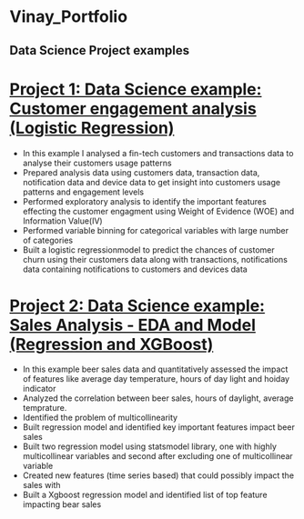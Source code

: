 # Vinay_Portfolio

## Data Science Project examples

# [Project 1: Data Science example: Customer engagement analysis (Logistic Regression)](https://github.com/vinayamsnl/Customer-Analysis-Project)

* In this example I analysed a fin-tech customers and transactions data to analyse their customers usage patterns 
* Prepared analysis data using customers data, transaction data, notification data and device data to get insight into customers usage patterns and engagement levels
* Performed exploratory analysis to identify the important features effecting the customer engagment using Weight of Evidence (WOE) and Information Value(IV)
* Performed variable binning for categorical variables with large number of categories
* Built a logistic regressionmodel to predict the chances of customer churn using their customers data along with transactions, notifications data containing notifications to customers and devices data 


# [Project 2: Data Science example: Sales Analysis - EDA and Model (Regression and XGBoost)](https://github.com/vinayamsnl/Vinay_Portfolio/tree/master)

* In this example beer sales data and quantitatively assessed the impact of features like average day temperature, hours of day light and hoiday indicator
* Analyzed the correlation between beer sales, hours of daylight, average temprature. 
* Identified the problem of multicollinearity
* Built regression model and identified key important features impact beer sales
* Built two regression model using statsmodel library, one with highly multicollinear variables and second after excluding one of multicollinear variable
* Created new features (time series based) that could possibly impact the sales with
* Built a Xgboost regression model and identified list of top feature impacting bear sales
